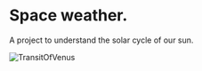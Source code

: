 # Space weather.

A project to understand the solar cycle of our sun.

![TransitOfVenus](https://github.com/levetation/spaceweather/TransitOfVenus.jpg)
